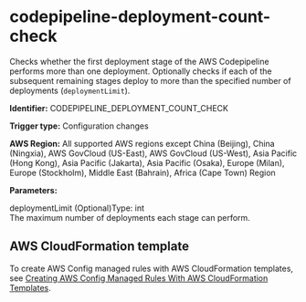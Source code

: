 # codepipeline\-deployment\-count\-check<a name="codepipeline-deployment-count-check"></a>

Checks whether the first deployment stage of the AWS Codepipeline performs more than one deployment\. Optionally checks if each of the subsequent remaining stages deploy to more than the specified number of deployments \(`deploymentLimit`\)\. 

**Identifier:** CODEPIPELINE\_DEPLOYMENT\_COUNT\_CHECK

**Trigger type:** Configuration changes

**AWS Region:** All supported AWS regions except China \(Beijing\), China \(Ningxia\), AWS GovCloud \(US\-East\), AWS GovCloud \(US\-West\), Asia Pacific \(Hong Kong\), Asia Pacific \(Jakarta\), Asia Pacific \(Osaka\), Europe \(Milan\), Europe \(Stockholm\), Middle East \(Bahrain\), Africa \(Cape Town\) Region

**Parameters:**

deploymentLimit \(Optional\)Type: int  
The maximum number of deployments each stage can perform\.

## AWS CloudFormation template<a name="w79aac11c32c17b7d133c15"></a>

To create AWS Config managed rules with AWS CloudFormation templates, see [Creating AWS Config Managed Rules With AWS CloudFormation Templates](aws-config-managed-rules-cloudformation-templates.md)\.